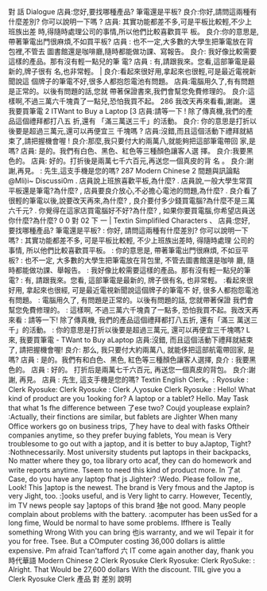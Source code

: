 對 話 Dialogue
店員:您好,要找哪種產品? 筆電還是平板?
良介:你好,請問這兩種有什麼差別? 你可以說明一下嗎 ?
店員: 其實功能都差不多,可是平板比較輕,不少上班族出差
時,得隨時處理公司的事情,所以他們比較喜歡買平
板。
良介:你的意思是,帶著筆電出門很麻煩,不如買平板?
店員 : 也不一定,大多數的大學生把筆電放在背包裡,不管去
圖書館還是咖啡廳,隨時都能做功課、寫報告。
良介: 我好像比較需要這樣的產品。那有沒有輕一點兒的筆
電?
店員 : 有,請跟我來。您看,這部筆電是最新的,牌子很有
名,也非常輕。
|       良介:看起來很好用,拿起來也很輕,可是最近電視新聞說這
個牌子的筆電不好,很多人都抱怨電池有問題。
店員:電腦用久了,有有問題是正常的。以後有問題的話,您就
帶著保證書來,我們會幫您免費修理的。
良介:這樣啊,不過三萬六千塊貴了一點兒,恐怕我買不起。
286          我改天再來看看,謝謝。
還
我要買筆電           2
ITWant to Buy a Laptop  [3
店員:請等一下 ! 除了傳真機,我們的產品這個禮拜都打八五
折,還有 「滿三萬送三千」的活動。
良介: 你的意思是打折以後要是超過三萬元,還可以再便宜三
千塊嗎 ?
店員:沒錯,而且這個活動下禮拜就結束了,請把握機會喔 !
良介:那麼,我只要付大約兩萬八,就能夠把這部筆電帶回
家,是嗎?
店員: 是的。我們有白色、黑色、紅色等三種顏色讓客人選
擇。
良介:我要黑色的。
店員: 好的。打折後是兩萬七千六百元,再送您一個真皮的背
名 。
良介:謝謝,再見。
: 先生,這支手機是您的嗎?
287
Modern Chinese  2
間題與訊論點@Mli)i~ Discussi0m
. 店員說上班旅喜歡平板,為什麼?
. 店員說,一般大學生常買平板還是筆電?為什麼?
, 店員要良介放心,不必擔心電池的問題,為什麼?
. 良介看了很輕的筆電以後,說要改天再來,為什麼?
, 良介要付多少錢買電腦?為什麼不是三萬六千元?
. 你覺得在這家店買電腦好不好?為什麼?
, 如果你要買電腦,你希望店員送你什麼?為什麼?
0 0 對 02 下 一
| Textin Simplifiled Characters 、
店員:您好, 要找哪種產品? 筆電還是平板?
: 你好, 請問這兩種有什麼差別? 你可以說明一下嗎?
: 其實功能都差不多, 可是平板比較輕, 不少上班族出差時, 得隨時處理
公司的事情, 所以他們比較喜歡買平板。
: 你的意思是, 帶著筆電出門很麻煩, 不如豆平板?
: 也不一定, 大多數的大學生把筆電放在背包里, 不管去圖書館還是咖啡
廳, 隨時都能做功課、舉報告。
: 我好像比較需要這樣的產品。那有沒有輕一點兒的筆電?
: 有, 請跟我來。您看, 這部筆電是最新的, 牌子很有名, 也非常輕。
:看起來很好用, 拿起來也很經, 可是最近電視新聞說這個牌子的筆電不
好, 很多人都抱怨電池有問題。
: 電腦用久了, 有問題是正常的。以後有問題的話, 您就帶著保證
我們會幫您免費修理的。
: 這樣啊, 不過三萬六千塊貴了一點多, 恐怕我買不起。我改天再來看
: 請等一下! 除了傳真機, 我們的產品這個禮拜都打八五折, 還有「滿三
萬送三千」的活動。
: 你的意思是打折以後要是超過三萬元, 還可以再便宜三千塊嗎?
L
來,
我要買筆電      -
TWant to Buy aLaptop
店員:沒錯, 而且這個活動下禮拜就結束了, 請把握機會喔!
良介: 那么, 我只要付大約兩萬八, 就能侈把這部航電帶回家, 是嗎?
店員 : 是的。我們有和白色、黑色, 紅色等三種顏色讓客人選擇,
良介 : 我要黑色的。
店員 : 好的。 打折后是兩萬七千六百元, 再送您一個真皮的背包。
良介:謝謝, 再見。
店員 : 先生, 這支手機是您的嗎?
Textin English
Clerk。:
Ryosuke :
Clerk
Ryosuke:
Clerk
Ryosuke :
Clerk
人yosuke
Clerk
Ryosuke :
Hello! What kind of product are you 1ooking for? A laptop or a tablet?
Hello. May Task that what 1s fhe difference between 了ese two? Coujd
youplease explain?
:Actually, their finctions are similar, but fablets are Jighter When many
Office workers go on business trips, 了hey have to deal with fasks Oftheir
companies anytime, so they prefer buying fablets,
You mean is Very troublesome to go out with a japtop, and it is better
to buy aJaptop, Tight?
:Nothnecessarily. Most university students put laptops in their backpacks,
No matter where they go, toa library orto acaf, they can do homework
and write reports anytime.
Tseem to need this kind of product more. In 了at Case, do you have any
laptop fhat js Jighter?
:Wedo. Please follow me,. Look! This ]aptop is the newest. The brand is
Very fmous and the Japtop is very Jight, too.
:]ooks useful, and is Very light to carry. However, Tecently, im TV news
people say ]aptops of this brand 抽e not good. Many people complain
about problems with the battery.
:acomputer has been usSed for a long fime, Would be normal to have
some problems. Iffhere is Teally something Wrong With you can bring
也is warranty, and we wil Tepair it for you for free.
Tsee. But a COmputer costing 36,000 dollars is alittle expensive. Pm
afraid Tcan'tafford 六 IT come again another day, fhank you
時代華語
Modern Chinese
2
Clerk
Ryosuke
Clerk
Ryosuke:
Clerk
RyoSuke:
: Alright. That Would be 27,600 dollars With the discount. TIIL give you a
Clerk
Ryosuke
Clerk
產品
對
差別
說明
